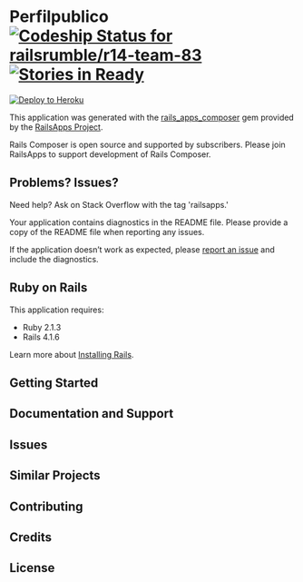 Perfilpublico [ ![Codeship Status for railsrumble/r14-team-83](https://www.codeship.io/projects/3a2dc240-389f-0132-c37b-6a023c1e0863/status)](https://www.codeship.io/projects/42075) [![Stories in Ready](https://badge.waffle.io/railsrumble/r14-team-83.png?label=ready&title=Ready)](https://waffle.io/railsrumble/r14-team-83)
================

[![Deploy to Heroku](https://www.herokucdn.com/deploy/button.png)](https://heroku.com/deploy)

This application was generated with the [rails_apps_composer](https://github.com/RailsApps/rails_apps_composer) gem
provided by the [RailsApps Project](http://railsapps.github.io/).

Rails Composer is open source and supported by subscribers. Please join RailsApps to support development of Rails Composer.

Problems? Issues?
-----------

Need help? Ask on Stack Overflow with the tag 'railsapps.'

Your application contains diagnostics in the README file. Please provide a copy of the README file when reporting any issues.

If the application doesn’t work as expected, please [report an issue](https://github.com/RailsApps/rails_apps_composer/issues)
and include the diagnostics.

Ruby on Rails
-------------

This application requires:

- Ruby 2.1.3
- Rails 4.1.6

Learn more about [Installing Rails](http://railsapps.github.io/installing-rails.html).

Getting Started
---------------

Documentation and Support
-------------------------

Issues
-------------

Similar Projects
----------------

Contributing
------------

Credits
-------

License
-------
